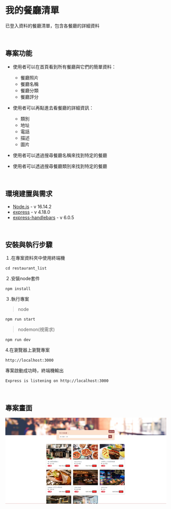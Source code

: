 # **我的餐廳清單**

已登入資料的餐廳清單，包含各餐廳的詳細資料

&nbsp;
## **專案功能**

* 使用者可以在首頁看到所有餐廳與它們的簡單資料：
    * 餐廳照片
    * 餐廳名稱
    * 餐廳分類
    * 餐廳評分

* 使用者可以再點進去看餐廳的詳細資訊：
    * 類別
    * 地址
    * 電話
    * 描述
    * 圖片

* 使用者可以透過搜尋餐廳名稱來找到特定的餐廳

* 使用者可以透過搜尋餐廳類別來找到特定的餐廳

&nbsp;
## **環境建置與需求**

* [Node.js](https://nodejs.org/en/) - v 16.14.2
* [express](https://www.npmjs.com/package/express) - v 4.18.0
* [express-handlebars](https://www.npmjs.com/package/express-handlebars) - v 6.0.5

&nbsp;
## **安裝與執行步驟**


１.在專案資料夾中使用終端機

```properties
cd restaurant_list
```

２.安裝node套件

```properties
npm install
```

３.執行專案
> node
```properties
npm run start
```

> nodemon(視需求)

```properties
npm run dev
```

4.在瀏覽器上瀏覽專案

```
http://localhost:3000
```

專案啟動成功時，終端機輸出
```
Express is listening on http://localhost:3000
```

&nbsp;
## **專案畫面**

![專案畫面](./public/img/restaurantList.png)